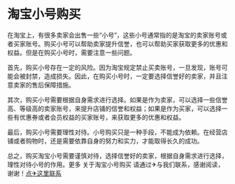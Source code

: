 # 淘宝小号购买

在淘宝上，有很多卖家会出售一些“小号”，这些小号通常指的是淘宝的卖家账号或者买家账号。购买小号可以帮助卖家提升信誉，也可以帮助买家获取更多的优惠和权益。但是在购买小号时，需要注意一些问题。

首先，购买小号存在一定的风险。因为淘宝规定禁止买卖账号，一旦发现，账号可能会被封禁，造成损失。因此，在购买小号时，一定要选择信誉好的卖家，并且注意卖家的售后保障措施。

其次，购买小号需要根据自身需求进行选择。如果是作为卖家，可以选择一些信誉高、等级高的卖家账号，来提升店铺的信誉和权益；如果是作为买家，可以选择一些有优惠券或者会员权益的买家账号，来获取更多的优惠和权益。

最后，购买小号需要理性对待。小号购买只是一种手段，不能成为依赖。在经营店铺或者购物时，还是需要依靠自身的努力和实力，才能取得长久的成功。

总之，购买淘宝小号需要谨慎对待，选择信誉好的卖家，根据自身需求进行选择，理性对待小号的作用。更多 关于淘宝小号购买 请通过✈与我们联系，感谢阅读，谢谢！[点✈这里联系](https://t.me/jsksbsjsjp)